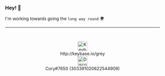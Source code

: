 ### Hey! 👋

I'm working towards going the `long way round` 🌍 

<hr/>

<br/>
<p align="center">
  <img src="https://keybase.io/images/icons/icon-keybase-logo-48@2x.png" alt="Keybase icon" width="32" height="32"/></br>
  http://keybase.io/grey</br>
  <img src="https://discord.com/assets/41484d92c876f76b20c7f746221e8151.svg" alt="Discord icon" width="32" height="32"/></br>
  Cory#7650 (303391020622544909)
</p>

